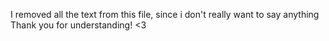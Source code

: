 I removed all the text from this file, since i don't really want to say anything
Thank you for understanding! <3